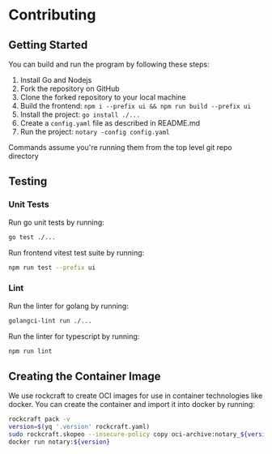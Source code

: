 # Contributing

## Getting Started
You can build and run the program by following these steps:

1. Install Go and Nodejs
2. Fork the repository on GitHub
3. Clone the forked repository to your local machine
4. Build the frontend: `npm i --prefix ui && npm run build --prefix ui`
5. Install the project: `go install ./...`
6. Create a `config.yaml` file as described in README.md
7. Run the project: `notary -config config.yaml`

Commands assume you're running them from the top level git repo directory

## Testing

### Unit Tests

Run go unit tests by running:
```bash
go test ./...
```

Run frontend vitest test suite by running:
```bash
npm run test --prefix ui
```

### Lint

Run the linter for golang by running:
```bash
golangci-lint run ./...
```
Run the linter for typescript by running:
```bash
npm run lint
```

## Creating the Container Image

We use rockcraft to create OCI images for use in container technologies like docker. 
You can create the container and import it into docker by running:

```bash
rockcraft pack -v
version=$(yq '.version' rockcraft.yaml)
sudo rockcraft.skopeo --insecure-policy copy oci-archive:notary_${version}_amd64.rock docker-daemon:notary:${version}
docker run notary:${version}
```